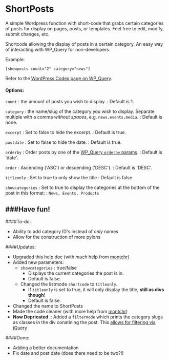 ShortPosts
=========

A simple Wordpress function with short-code that grabs certain categories of posts for display on pages, posts, or templates. Feel free to edit, modify, submit changes, etc.

Shortcode allowing the display of posts in a certain category. An easy way of interacting with WP_Query for non-developers.

Example:

```
[showposts count="2" category="news"]
```

Refer to the [WordPress Codex page on WP_Query](http://codex.wordpress.org/Class_Reference/WP_Query).

#### Options:

`count`
: the amount of posts you wish to display.
: Default is 1.

`category`
: the name/slug of the category you wish to display. Separate multiple with a comma *without spaces*, e.g. `news,events,media`.
: Default is none.

`excerpt`
: Set to false to hide the excerpt.
: Default is true.

`postdate`
: Set to false to hide the date.
: Default is true.

`orderby`
: Order posts by one of the [WP_Query `orderby` params](http://codex.wordpress.org/Class_Reference/WP_Query#Order_.26_Orderby_Parameters).
: Default is 'date'.

`order`
: Ascending ('ASC') or descending ('DESC').
: Default is 'DESC'.

`titleonly`
: Set to true to only show the title
: Default is false.

`showcategories`
: Set to true to display the categories at the bottom of the post in this format:
: `News, Events, Products`

###Have fun!
----

####To-do:

- Ability to add category ID's instead of *only* names
- Allow for the construction of more pylons


####Updates:

- Upgraded this help doc (with *much* help from [montchr](https://github.com/montchr))
- Added new parameters: 
    - `showcategories` : true/false
        - Displays the current categories the post is in.
        - Default is false.
    - Changed the listmode `shortcode` to `titleonly`.
        - If `titleonly` is set to true, it will only display the title, **still as divs though**!
        - Default is false.
- Changed the name to ShortPosts
- Made the code cleaner (with more help from [montchr](https://github.com/montchr))
- **Now Depricated** :: Added a `filtermode` which prints the category slugs as classes in the div conatining the post. This [allows for filtering via jQuery](http://stackoverflow.com/a/16149592)


####Done:

- Adding a better documentation
- Fix date and post date (does there need to be two?!)

